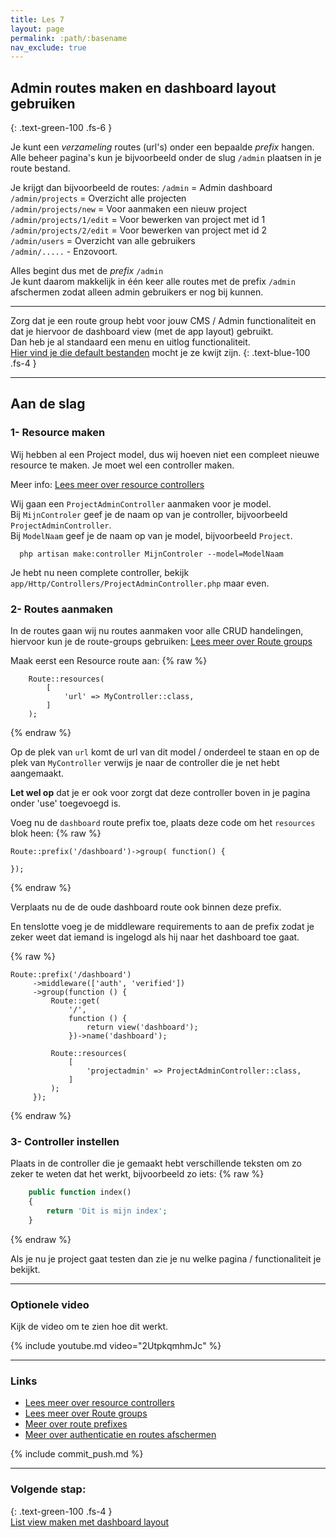 ```yaml
---
title: Les 7
layout: page
permalink: :path/:basename
nav_exclude: true
---
```


## Admin routes maken en dashboard layout gebruiken
{: .text-green-100 .fs-6 }

Je kunt een *verzameling* routes (url's) onder een bepaalde *prefix* hangen.  
Alle beheer pagina's kun je bijvoorbeeld onder de slug `/admin` plaatsen in je route bestand.  

Je krijgt dan bijvoorbeeld de routes:
`/admin` = Admin dashboard  
`/admin/projects` = Overzicht alle projecten  
`/admin/projects/new` = Voor aanmaken een nieuw project   
`/admin/projects/1/edit` = Voor bewerken van project met id 1  
`/admin/projects/2/edit` = Voor bewerken van project met id 2  
`/admin/users`  = Overzicht van alle gebruikers  
`/admin/.....` - Enzovoort. 

Alles begint dus met de *prefix* `/admin`  
Je kunt daarom makkelijk in één keer alle routes met de prefix `/admin` afschermen zodat alleen admin gebruikers er nog bij kunnen.

---

Zorg dat je een route group hebt voor jouw CMS / Admin functionaliteit en dat je hiervoor de dashboard view (met de app layout) gebruikt.  
Dan heb je al standaard een menu en uitlog functionaliteit.  
[Hier vind je die default bestanden](https://github.com/laravel/breeze/tree/1.x/stubs/default/resources/views) mocht je ze kwijt zijn.
{: .text-blue-100 .fs-4 }

---

## Aan de slag

### 1- Resource maken
Wij hebben al een Project model, dus wij hoeven niet een compleet nieuwe resource te maken. Je moet wel een controller maken. 

Meer info: [Lees meer over resource controllers](https://laravel.com/docs/10.x/controllers#resource-controllers)

Wij gaan een `ProjectAdminController` aanmaken voor je model.  
Bij `MijnControler` geef je de naam op van je controller, bijvoorbeeld `ProjectAdminController`.  
Bij `ModelNaam` geef je de naam op van je model, bijvoorbeeld `Project`.  

```shell
  php artisan make:controller MijnControler --model=ModelNaam
```

Je hebt nu neen complete controller, bekijk `app/Http/Controllers/ProjectAdminController.php` maar even.

### 2- Routes aanmaken
In de routes gaan wij nu routes aanmaken voor alle CRUD handelingen, hiervoor kun je de route-groups gebruiken:
[Lees meer over Route groups](https://laravel.com/docs/10.x/routing#route-groups)

Maak eerst een Resource route aan:
{% raw %}
```shell
    Route::resources(
        [
            'url' => MyController::class,
        ]
    );
```
{% endraw %}

Op de plek van `url` komt de url van dit model / onderdeel te staan en op de plek van `MyController` verwijs je naar de controller die je net hebt aangemaakt.

**Let wel op** dat je er ook voor zorgt dat deze controller boven in je pagina onder 'use' toegevoegd is.

Voeg nu de `dashboard` route prefix toe, plaats deze code om het `resources` blok heen:
{% raw %}
```shell
Route::prefix('/dashboard')->group( function() {
    
});
```
{% endraw %}

Verplaats nu de de oude dashboard route ook binnen deze prefix.

En tenslotte voeg je de middleware requirements to aan de prefix zodat je zeker weet dat iemand is ingelogd als hij naar het dashboard toe gaat.

{% raw %}
```shell
Route::prefix('/dashboard')
     ->middleware(['auth', 'verified'])
     ->group(function () {
         Route::get(
             '/',
             function () {
                 return view('dashboard');
             })->name('dashboard');

         Route::resources(
             [
                 'projectadmin' => ProjectAdminController::class,
             ]
         );
     });
```
{% endraw %}

### 3- Controller instellen
Plaats in de controller die je gemaakt hebt verschillende teksten om zo zeker te weten dat het werkt, bijvoorbeeld zo iets:
{% raw %}
```php
    public function index()
    {
        return 'Dit is mijn index';
    }
```
{% endraw %}

Als je nu je project gaat testen dan zie je nu welke pagina / functionaliteit je bekijkt.


---

### Optionele video
Kijk de video om te zien hoe dit werkt.

{% include youtube.md video="2UtpkqmhmJc" %}

---

### Links

- [Lees meer over resource controllers](https://laravel.com/docs/10.x/controllers#resource-controllers)
- [Lees meer over Route groups](https://laravel.com/docs/10.x/routing#route-groups)
- [Meer over route prefixes](https://laravel.com/docs/10.x/routing#route-groups)
- [Meer over authenticatie en routes afschermen](https://laravel.com/docs/10.x/authentication#protecting-routes)

{% include commit_push.md %}

---
### Volgende stap:
{: .text-green-100 .fs-4 }  
[List view maken met dashboard layout](list-view)

